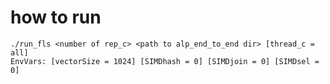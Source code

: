 # how to run

```shell
./run_fls <number of rep_c> <path to alp_end_to_end dir> [thread_c = all] 
EnvVars: [vectorSize = 1024] [SIMDhash = 0] [SIMDjoin = 0] [SIMDsel = 0]
```

